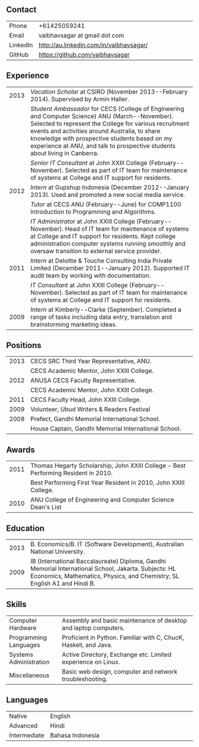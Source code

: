 Contact
-------

<table>
<col width="11%" />
<col width="88%" />
<tbody>
<tr class="odd">
<td align="left">Phone</td>
<td align="left">+61425059241</td>
</tr>
<tr class="even">
<td align="left">Email</td>
<td align="left"><script type="text/javascript">
<!--
h='&#x67;&#x6d;&#x61;&#x69;&#108;&#46;&#x63;&#x6f;&#x6d;';a='&#64;';n='&#118;&#x61;&#x69;&#98;&#104;&#x61;&#118;&#x73;&#x61;&#x67;&#x61;&#114;';e=n+a+h;
document.write('<a h'+'ref'+'="ma'+'ilto'+':'+e+'">'+e+'<\/'+'a'+'>');
// -->
</script><noscript>&#118;&#x61;&#x69;&#98;&#104;&#x61;&#118;&#x73;&#x61;&#x67;&#x61;&#114;&#32;&#x61;&#116;&#32;&#x67;&#x6d;&#x61;&#x69;&#108;&#32;&#100;&#x6f;&#116;&#32;&#x63;&#x6f;&#x6d;</noscript></td>
</tr>
<tr class="odd">
<td align="left">LinkedIn</td>
<td align="left"><a href="http://au.linkedin.com/in/vaibhavsagar/">http://au.linkedin.com/in/vaibhavsagar/</a></td>
</tr>
<tr class="even">
<td align="left">GitHub</td>
<td align="left"><a href="https://github.com/vaibhavsagar">https://github.com/vaibhavsagar</a></td>
</tr>
</tbody>
</table>

Experience
----------

<table>
<col width="6%" />
<col width="93%" />
<tbody>
<tr class="odd">
<td align="left">2013</td>
<td align="left"><em>Vacation Scholar</em> at CSIRO (November 2013--February 2014). Supervised by Armin Haller.</td>
</tr>
<tr class="even">
<td align="left"></td>
<td align="left"><em>Student Ambassador</em> for CECS (College of Engineering and Computer Science) ANU (March--November). Selected to represent the College for various recruitment events and activities around Australia, to share knowledge with prospective students based on my experience at ANU, and talk to prospective students about living in Canberra.</td>
</tr>
<tr class="odd">
<td align="left"></td>
<td align="left"><em>Senior IT Consultant</em> at John XXIII College (February--November). Selected as part of IT team for maintenance of systems at College and IT support for residents.</td>
</tr>
<tr class="even">
<td align="left">2012</td>
<td align="left"><em>Intern</em> at Gupshup Indonesia (December 2012--January 2013). Used and promoted a new social media service.</td>
</tr>
<tr class="odd">
<td align="left"></td>
<td align="left"><em>Tutor</em> at CECS ANU (February--June) for COMP1100 Introduction to Programming and Algorithms.</td>
</tr>
<tr class="even">
<td align="left"></td>
<td align="left"><em>IT Administrator</em> at John XXIII College (February--November). Head of IT team for maintenance of systems at College and IT support for residents. Kept college administration computer systems running smoothly and oversaw transition to external service provider.</td>
</tr>
<tr class="odd">
<td align="left">2011</td>
<td align="left"><em>Intern</em> at Deloitte &amp; Touche Consulting India Private Limited (December 2011--January 2012). Supported IT audit team by working with documentation.</td>
</tr>
<tr class="even">
<td align="left"></td>
<td align="left"><em>IT Consultant</em> at John XXIII College (February--November). Selected as part of IT team for maintenance of systems at College and IT support for residents.</td>
</tr>
<tr class="odd">
<td align="left">2009</td>
<td align="left"><em>Intern</em> at Kimberly--Clarke (September). Completed a range of tasks including data entry, translation and brainstorming marketing ideas.</td>
</tr>
</tbody>
</table>

Positions
---------

<table>
<col width="6%" />
<col width="93%" />
<tbody>
<tr class="odd">
<td align="left">2013</td>
<td align="left">CECS SRC Third Year Representative, ANU.</td>
</tr>
<tr class="even">
<td align="left"></td>
<td align="left">CECS Academic Mentor, John XXIII College.</td>
</tr>
<tr class="odd">
<td align="left">2012</td>
<td align="left">ANUSA CECS Faculty Representative.</td>
</tr>
<tr class="even">
<td align="left"></td>
<td align="left">CECS Academic Mentor, John XXIII College.</td>
</tr>
<tr class="odd">
<td align="left">2011</td>
<td align="left">CECS Faculty Head, John XXIII College.</td>
</tr>
<tr class="even">
<td align="left">2009</td>
<td align="left">Volunteer, Ubud Writers &amp; Readers Festival</td>
</tr>
<tr class="odd">
<td align="left">2008</td>
<td align="left">Prefect, Gandhi Memorial International School.</td>
</tr>
<tr class="even">
<td align="left"></td>
<td align="left">House Captain, Gandhi Memorial International School.</td>
</tr>
</tbody>
</table>

Awards
------

<table>
<col width="6%" />
<col width="93%" />
<tbody>
<tr class="odd">
<td align="left">2011</td>
<td align="left">Thomas Hegarty Scholarship, John XXIII College - Best Performing Resident in 2010.</td>
</tr>
<tr class="even">
<td align="left"></td>
<td align="left">Best Performing First Year Resident in 2010, John XXIII College.</td>
</tr>
<tr class="odd">
<td align="left">2010</td>
<td align="left">ANU College of Engineering and Computer Science Dean's List</td>
</tr>
</tbody>
</table>

Education
---------

<table>
<col width="6%" />
<col width="93%" />
<tbody>
<tr class="odd">
<td align="left">2013</td>
<td align="left">B. Economics/B. IT (Software Development), Australian National University.</td>
</tr>
<tr class="even">
<td align="left">2009</td>
<td align="left">IB (International Baccalaureate) Diploma, Gandhi Memorial International School, Jakarta. Subjects: HL Economics, Mathematics, Physics, and Chemistry; SL English A1 and Hindi B.</td>
</tr>
</tbody>
</table>

Skills
------

<table>
<col width="28%" />
<col width="71%" />
<tbody>
<tr class="odd">
<td align="left">Computer Hardware</td>
<td align="left">Assembly and basic maintenance of desktop and laptop computers.</td>
</tr>
<tr class="even">
<td align="left">Programming Languages</td>
<td align="left">Proficient in Python. Familiar with C, ChucK, Haskell, and Java.</td>
</tr>
<tr class="odd">
<td align="left">Systems Administration</td>
<td align="left">Active Directory, Exchange etc. Limited experience on Linux.</td>
</tr>
<tr class="even">
<td align="left">Miscellaneous</td>
<td align="left">Basic web design, computer and network troubleshooting.</td>
</tr>
</tbody>
</table>

Languages
---------

<table>
<col width="16%" />
<col width="83%" />
<tbody>
<tr class="odd">
<td align="left">Native</td>
<td align="left">English</td>
</tr>
<tr class="even">
<td align="left">Advanced</td>
<td align="left">Hindi</td>
</tr>
<tr class="odd">
<td align="left">Intermediate</td>
<td align="left">Bahasa Indonesia</td>
</tr>
</tbody>
</table>


